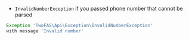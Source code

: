 * `InvalidNumberException` if you passed phone number that cannot be parsed

```php
Exception 'TwoFAS\Api\Exception\InvalidNumberException'
with message 'Invalid number'
```
